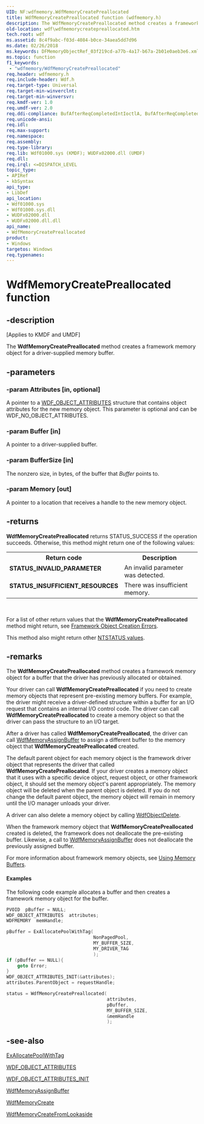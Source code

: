 ```yaml
---
UID: NF:wdfmemory.WdfMemoryCreatePreallocated
title: WdfMemoryCreatePreallocated function (wdfmemory.h)
description: The WdfMemoryCreatePreallocated method creates a framework memory object for a driver-supplied memory buffer.
old-location: wdf\wdfmemorycreatepreallocated.htm
tech.root: wdf
ms.assetid: 8c4f9abc-f03d-4084-b0ce-34aea5dd7d96
ms.date: 02/26/2018
ms.keywords: DFMemoryObjectRef_03f219cd-a77b-4a17-b67a-2b01e0aeb3e6.xml, WdfMemoryCreatePreallocated, WdfMemoryCreatePreallocated method, kmdf.wdfmemorycreatepreallocated, wdf.wdfmemorycreatepreallocated, wdfmemory/WdfMemoryCreatePreallocated
ms.topic: function
f1_keywords:
 - "wdfmemory/WdfMemoryCreatePreallocated"
req.header: wdfmemory.h
req.include-header: Wdf.h
req.target-type: Universal
req.target-min-winverclnt: 
req.target-min-winversvr: 
req.kmdf-ver: 1.0
req.umdf-ver: 2.0
req.ddi-compliance: BufAfterReqCompletedIntIoctlA, BufAfterReqCompletedIoctlA, BufAfterReqCompletedReadA, BufAfterReqCompletedWriteA, DriverCreate, KmdfIrql, KmdfIrql2
req.unicode-ansi: 
req.idl: 
req.max-support: 
req.namespace: 
req.assembly: 
req.type-library: 
req.lib: Wdf01000.sys (KMDF); WUDFx02000.dll (UMDF)
req.dll: 
req.irql: <=DISPATCH_LEVEL
topic_type:
- APIRef
- kbSyntax
api_type:
- LibDef
api_location:
- Wdf01000.sys
- Wdf01000.sys.dll
- WUDFx02000.dll
- WUDFx02000.dll.dll
api_name:
- WdfMemoryCreatePreallocated
product:
- Windows
targetos: Windows
req.typenames: 
---
```


# WdfMemoryCreatePreallocated function


## -description


<p class="CCE_Message">[Applies to KMDF and UMDF]</p>

The <b>WdfMemoryCreatePreallocated</b> method creates a framework memory object for a driver-supplied memory buffer. 


## -parameters




### -param Attributes [in, optional]

A pointer to a <a href="https://docs.microsoft.com/windows-hardware/drivers/ddi/wdfobject/ns-wdfobject-_wdf_object_attributes">WDF_OBJECT_ATTRIBUTES</a> structure that contains object attributes for the new memory object. This parameter is optional and can be WDF_NO_OBJECT_ATTRIBUTES.


### -param Buffer [in]

A pointer to a driver-supplied buffer.


### -param BufferSize [in]

The nonzero size, in bytes, of the buffer that <i>Buffer</i> points to.


### -param Memory [out]

A pointer to a location that receives a handle to the new memory object.


## -returns



<b>WdfMemoryCreatePreallocated</b> returns STATUS_SUCCESS if the operation succeeds. Otherwise, this method might return one of the following values:

<table>
<tr>
<th>Return code</th>
<th>Description</th>
</tr>
<tr>
<td width="40%">
<dl>
<dt><b>STATUS_INVALID_PARAMETER</b></dt>
</dl>
</td>
<td width="60%">
An invalid parameter was detected.

</td>
</tr>
<tr>
<td width="40%">
<dl>
<dt><b>STATUS_INSUFFICIENT_RESOURCES</b></dt>
</dl>
</td>
<td width="60%">
There was insufficient memory.

</td>
</tr>
</table>
 

For a list of other return values that the <b>WdfMemoryCreatePreallocated</b> method might return, see <a href="https://docs.microsoft.com/windows-hardware/drivers/wdf/framework-object-creation-errors">Framework Object Creation Errors</a>.



This method also might return other <a href="https://docs.microsoft.com/windows-hardware/drivers/kernel/ntstatus-values">NTSTATUS values</a>.




## -remarks



The <b>WdfMemoryCreatePreallocated</b> method creates a framework memory object for a buffer that the driver has previously allocated or obtained. 

Your driver can call <b>WdfMemoryCreatePreallocated</b> if you need to create memory objects that represent pre-existing memory buffers. For example, the driver might receive a driver-defined structure within a buffer for an I/O request that contains an internal I/O control code. The driver can call <b>WdfMemoryCreatePreallocated</b> to create a memory object so that the driver can pass the structure to an I/O target. 

After a driver has called <b>WdfMemoryCreatePreallocated</b>, the driver can call <a href="https://docs.microsoft.com/windows-hardware/drivers/ddi/wdfmemory/nf-wdfmemory-wdfmemoryassignbuffer">WdfMemoryAssignBuffer</a> to assign a different buffer to the memory object that <b>WdfMemoryCreatePreallocated</b> created.

The default parent object for each memory object is the framework driver object that represents the driver that called <b>WdfMemoryCreatePreallocated</b>. If your driver creates a memory object that it uses with a specific device object, request object, or other framework object, it should set the memory object's parent appropriately. The memory object will be deleted when the parent object is deleted. If you do not change the default parent object, the memory object will remain in memory until the I/O manager unloads your driver.

A driver can also delete a memory object by calling <a href="https://docs.microsoft.com/windows-hardware/drivers/ddi/wdfobject/nf-wdfobject-wdfobjectdelete">WdfObjectDelete</a>.

When the framework memory object that <b>WdfMemoryCreatePreallocated</b> created is deleted, the framework does not deallocate the pre-existing buffer. Likewise, a call to <a href="https://docs.microsoft.com/windows-hardware/drivers/ddi/wdfmemory/nf-wdfmemory-wdfmemoryassignbuffer">WdfMemoryAssignBuffer</a> does not deallocate the previously assigned buffer.

For more information about framework memory objects, see <a href="https://docs.microsoft.com/windows-hardware/drivers/wdf/using-memory-buffers">Using Memory Buffers</a>.


#### Examples

The following code example allocates a buffer and then creates a framework memory object for the buffer.

```cpp
PVOID  pBuffer = NULL;
WDF_OBJECT_ATTRIBUTES  attributes;
WDFMEMORY  memHandle;

pBuffer = ExAllocatePoolWithTag(
                                NonPagedPool,
                                MY_BUFFER_SIZE,
                                MY_DRIVER_TAG
                                );
if (pBuffer == NULL){
    goto Error;
}
WDF_OBJECT_ATTRIBUTES_INIT(&attributes);
attributes.ParentObject = requestHandle;

status = WdfMemoryCreatePreallocated(
                                     attributes,
                                     pBuffer,
                                     MY_BUFFER_SIZE,
                                     &memHandle
                                     );
```



## -see-also




<a href="https://docs.microsoft.com/windows-hardware/drivers/ddi/wdm/nf-wdm-exallocatepoolwithtag">ExAllocatePoolWithTag</a>



<a href="https://docs.microsoft.com/windows-hardware/drivers/ddi/wdfobject/ns-wdfobject-_wdf_object_attributes">WDF_OBJECT_ATTRIBUTES</a>



<a href="https://docs.microsoft.com/windows-hardware/drivers/ddi/wdfobject/nf-wdfobject-wdf_object_attributes_init">WDF_OBJECT_ATTRIBUTES_INIT</a>



<a href="https://docs.microsoft.com/windows-hardware/drivers/ddi/wdfmemory/nf-wdfmemory-wdfmemoryassignbuffer">WdfMemoryAssignBuffer</a>



<a href="https://docs.microsoft.com/windows-hardware/drivers/ddi/wdfmemory/nf-wdfmemory-wdfmemorycreate">WdfMemoryCreate</a>



<a href="https://docs.microsoft.com/windows-hardware/drivers/ddi/wdfmemory/nf-wdfmemory-wdfmemorycreatefromlookaside">WdfMemoryCreateFromLookaside</a>
 

 

